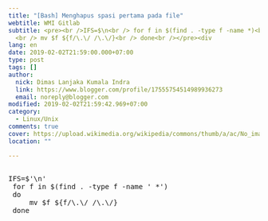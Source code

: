 ```yaml
---
title: "[Bash] Menghapus spasi pertama pada file"
webtitle: WMI Gitlab
subtitle: <pre><br />IFS=$\n<br /> for f in $(find . -type f -name *)<br /> do
  <br /> mv $f ${f/\.\/ /\.\/}<br /> done<br /></pre><div
lang: en
date: 2019-02-02T21:59:00.000+07:00
type: post
tags: []
author:
  nick: Dimas Lanjaka Kumala Indra
  link: https://www.blogger.com/profile/17555754514989936273
  email: noreply@blogger.com
modified: 2019-02-02T21:59:42.969+07:00
category:
  - Linux/Unix
comments: true
cover: https://upload.wikimedia.org/wikipedia/commons/thumb/a/ac/No_image_available.svg/2048px-No_image_available.svg.png
location: ""

---
```


<pre><br>IFS=$'\n'<br> for f in $(find . -type f -name ' *')<br> do <br>     mv $f ${f/\.\/ /\.\/}<br> done<br></pre>